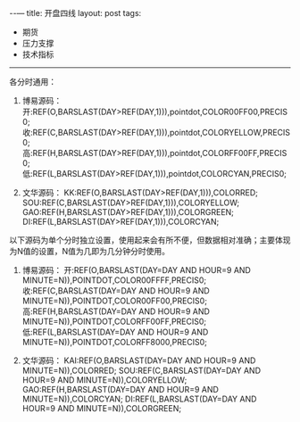 --—
title: 开盘四线
layout: post
tags:
  - 期货
  - 压力支撑
  - 技术指标
---


各分时通用：
1. 博易源码：
	开:REF(O,BARSLAST(DAY>REF(DAY,1))),pointdot,COLOR00FF00,PRECIS0;
	收:REF(C,BARSLAST(DAY>REF(DAY,1))),pointdot,COLORYELLOW,PRECIS0;
	高:REF(H,BARSLAST(DAY>REF(DAY,1))),pointdot,COLORFF00FF,PRECIS0;
	低:REF(L,BARSLAST(DAY>REF(DAY,1))),pointdot,COLORCYAN,PRECIS0;
	 
2. 文华源码：
	KK:REF(O,BARSLAST(DAY>REF(DAY,1))),COLORRED;
	SOU:REF(C,BARSLAST(DAY>REF(DAY,1))),COLORYELLOW;
	GAO:REF(H,BARSLAST(DAY>REF(DAY,1))),COLORGREEN;
	DI:REF(L,BARSLAST(DAY>REF(DAY,1))),COLORCYAN;

以下源码为单个分时独立设置，使用起来会有所不便，但数据相对准确；主要体现为N值的设置，N值为几即为几分钟分时使用。
1. 博易源码：
	开:REF(O,BARSLAST(DAY=DAY AND HOUR=9 AND MINUTE=N)),POINTDOT,COLOR00FFFF,PRECIS0;
	收:REF(C,BARSLAST(DAY=DAY AND HOUR=9 AND MINUTE=N)),POINTDOT,COLOR00FF00,PRECIS0;
	高:REF(H,BARSLAST(DAY=DAY AND HOUR=9 AND MINUTE=N)),POINTDOT,COLORFF00FF,PRECIS0;
	低:REF(L,BARSLAST(DAY=DAY AND HOUR=9 AND MINUTE=N)),POINTDOT,COLORFF8000,PRECIS0;
	 
2. 文华源码：
	KAI:REF(O,BARSLAST(DAY=DAY AND HOUR=9 AND MINUTE=N)),COLORRED;
	SOU:REF(C,BARSLAST(DAY=DAY AND HOUR=9 AND MINUTE=N)),COLORYELLOW;
	GAO:REF(H,BARSLAST(DAY=DAY AND HOUR=9 AND MINUTE=N)),COLORCYAN;
	DI:REF(L,BARSLAST(DAY=DAY AND HOUR=9 AND MINUTE=N)),COLORGREEN;